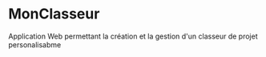 # MonClasseur
Application Web permettant la création et la gestion d'un classeur de projet personalisabme
